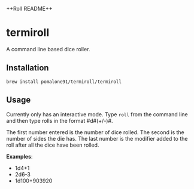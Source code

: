 ++Roll README++
# termiroll
A command line based dice roller.

## Installation
```brew install pomalone91/termiroll/termiroll```

## Usage
Currently only has an interactive mode. Type ```roll``` from the command line and then type rolls in the format #d#(+/-)#.

The first number entered is the number of dice rolled. The second is the number of sides the die has. The last number is the modifier added to the roll after all the dice have been rolled.

**Examples**:
- 1d4+1
- 2d6-3
- 1d100+903920
